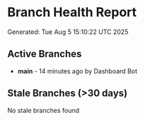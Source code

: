 # Branch Health Report
Generated: Tue Aug  5 15:10:22 UTC 2025

## Active Branches
- **main** - 14 minutes ago by Dashboard Bot

## Stale Branches (>30 days)
No stale branches found
